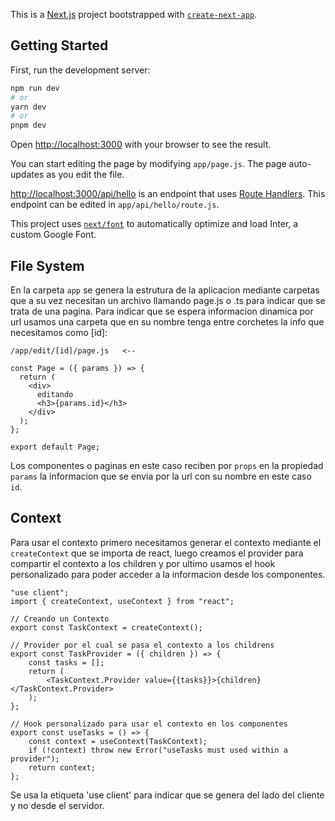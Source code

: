This is a [Next.js](https://nextjs.org/) project bootstrapped with [`create-next-app`](https://github.com/vercel/next.js/tree/canary/packages/create-next-app).

## Getting Started

First, run the development server:

```bash
npm run dev
# or
yarn dev
# or
pnpm dev
```

Open [http://localhost:3000](http://localhost:3000) with your browser to see the result.

You can start editing the page by modifying `app/page.js`. The page auto-updates as you edit the file.

[http://localhost:3000/api/hello](http://localhost:3000/api/hello) is an endpoint that uses [Route Handlers](https://beta.nextjs.org/docs/routing/route-handlers). This endpoint can be edited in `app/api/hello/route.js`.

This project uses [`next/font`](https://nextjs.org/docs/basic-features/font-optimization) to automatically optimize and load Inter, a custom Google Font.

## File System

En la carpeta `app` se genera la estrutura de la aplicacion mediante carpetas que a su vez necesitan un archivo llamando page.js o .ts para indicar que se trata de una pagina.
Para indicar que se espera informacion dinamica por url usamos una carpeta que en su nombre tenga entre corchetes la info que necesitamos como [id]:

```
/app/edit/[id]/page.js   <--

const Page = ({ params }) => {
  return (
    <div>
      editando
      <h3>{params.id}</h3>
    </div>
  );
};

export default Page;

```

Los componentes o paginas en este caso reciben por `props` en la propiedad `params` la informacion que se envia por la url con su nombre en este caso `id`.

## Context

Para usar el contexto primero necesitamos generar el contexto mediante el `createContext` que se importa de react, luego creamos el provider para compartir el contexto a los children y por ultimo usamos el hook personalizado para poder acceder a la informacion desde los componentes.

```
"use client";
import { createContext, useContext } from "react";

// Creando un Contexto
export const TaskContext = createContext();

// Provider por el cual se pasa el contexto a los childrens
export const TaskProvider = ({ children }) => {
    const tasks = [];
    return (
        <TaskContext.Provider value={{tasks}}>{children}</TaskContext.Provider>
    );
};

// Hook personalizado para usar el contexto en los componentes
export const useTasks = () => {
    const context = useContext(TaskContext);
    if (!context) throw new Error("useTasks must used within a provider");
    return context;
};
```

Se usa la etiqueta 'use client' para indicar que se genera del lado del cliente y no desde el servidor.
